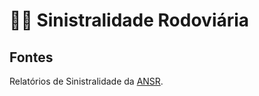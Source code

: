 # 🚨🚗 Sinistralidade Rodoviária

## Fontes

Relatórios de Sinistralidade da [ANSR](http://www.ansr.pt/Estatisticas/RelatoriosDeSinistralidade/Pages/default.aspx).
